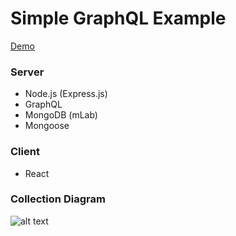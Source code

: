 # Simple GraphQL Example

<a href="https://simple-graphql-example.herokuapp.com/graphql">Demo</a>

### Server
  - Node.js (Express.js)
  - GraphQL
  - MongoDB (mLab)
  - Mongoose

### Client
  - React

### Collection Diagram
![alt text](https://raw.githubusercontent.com/jackyrusly/simple-graphql-example/master/schema.png)
